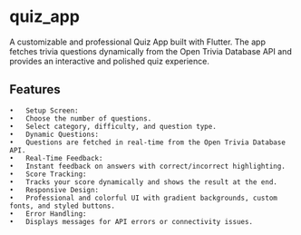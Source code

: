 # quiz_app

A customizable and professional Quiz App built with Flutter. The app fetches trivia questions dynamically from the Open Trivia Database API and provides an interactive and polished quiz experience.

## Features

	•	Setup Screen:
	•	Choose the number of questions.
	•	Select category, difficulty, and question type.
	•	Dynamic Questions:
	•	Questions are fetched in real-time from the Open Trivia Database API.
	•	Real-Time Feedback:
	•	Instant feedback on answers with correct/incorrect highlighting.
	•	Score Tracking:
	•	Tracks your score dynamically and shows the result at the end.
	•	Responsive Design:
	•	Professional and colorful UI with gradient backgrounds, custom fonts, and styled buttons.
	•	Error Handling:
	•	Displays messages for API errors or connectivity issues.
